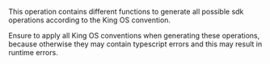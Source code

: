 This operation contains different functions to generate all possible sdk operations according to the King OS convention.

Ensure to apply all King OS conventions when generating these operations, because otherwise they may contain typescript errors and this may result in runtime errors.
